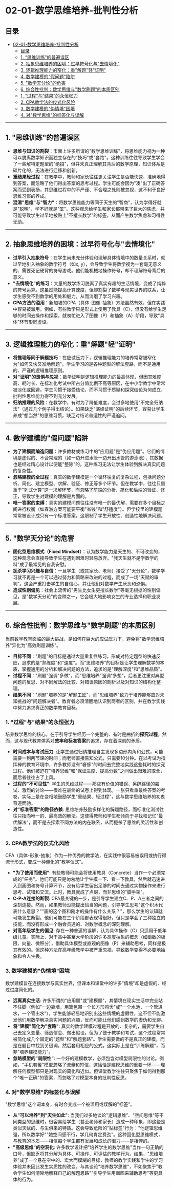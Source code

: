 # 02-01-数学思维培养-批判性分析

## 目录

- [02-01-数学思维培养-批判性分析](#02-01-数学思维培养-批判性分析)
  - [目录](#目录)
  - [1. “思维训练”的普遍误区](#1-思维训练的普遍误区)
  - [2. 抽象思维培养的困境：过早符号化与"去情境化"](#2-抽象思维培养的困境过早符号化与去情境化)
  - [3. 逻辑推理能力的窄化：重"解题"轻"证明"](#3-逻辑推理能力的窄化重解题轻证明)
  - [4. 数学建模的"假问题"陷阱](#4-数学建模的假问题陷阱)
  - [5. "数学天分论"的危害](#5-数学天分论的危害)
  - [6. 综合性批判：数学思维与"数学刷题"的本质区别](#6-综合性批判数学思维与数学刷题的本质区别)
  - [1. “过程”与“结果”的永恒张力](#1-过程与结果的永恒张力)
  - [2. CPA教学法的仪式化风险](#2-cpa教学法的仪式化风险)
  - [3. 数学建模的"伪情境"困境](#3-数学建模的伪情境困境)
  - [4. 对"数学思维"的标签化与误解](#4-对数学思维的标签化与误解)

---

## 1. "思维训练"的普遍误区

- **思维与知识的割裂**：市面上许多所谓的"数学思维训练"，将思维能力视为一种可以脱离数学知识而独立存在的"技巧"或"套路"。这种训练往往导致学生学会了一些解特定题型的"绝招"，但并未真正理解其背后的数学原理，知识体系是碎片化的，无法进行迁移和创新。
- **重结果轻过程**：在教学中，教师和家长往往更关注学生是否能快速、准确地得到答案，而忽略了他们得出答案的思考过程。学生可能会因为"凑"出了正确答案而受到表扬，其思维过程中的不严谨、不合理之处则被忽视，这不利于良好思维习惯的养成。
- **混淆"思维"与"智力"**：将数学思维能力等同于天生的"智商"，认为学得好就是"聪明"，学不好就是"笨"。这种观念给学生和家长都带来了巨大的焦虑，并可能导致学生过早地被贴上"不擅长数学"的标签，从而产生数学焦虑和习得性无助。

---

## 2. 抽象思维培养的困境：过早符号化与"去情境化"

- **过早引入抽象符号**：在学生尚未充分体验和理解具体情境中的数量关系时，就过早地引入抽象的数学符号（如x, y），会导致学生将数学视为一套毫无意义的、需要死记硬背的符号游戏。他们能机械地操作符号，却不理解符号背后的意义。
- **"去情境化"的练习**：大量的数学练习脱离了真实有趣的生活情境，变成了纯粹的符号运算。这虽然能提高计算速度，但却割裂了数学与现实世界的联系，让学生感受不到数学的用处和魅力，从而消磨了学习兴趣。
- **CPA方法的滥用**：新加坡的CPA（具体-图像-抽象）方法虽然有效，但在实践中容易被滥用。例如，有些教学只是形式上使用了教具（C），但没有给学生足够的时间去操作和探索，就匆忙进入了图像（P）和抽象（A）阶段，导致"具体"环节形同虚设。

---

## 3. 逻辑推理能力的窄化：重"解题"轻"证明"

- **将推理等同于解题技巧**：在应试压力下，逻辑推理能力的培养常常被窄化为"如何又快又准地解题"。学生学习的是各种题型的解法套路，而不是通用的、严谨的逻辑推理原则。
- **对"证明"的畏惧与忽视**：数学证明是逻辑推理能力的最高体现，但因其难度高、耗时长、在标准化考试中所占分值比例不高等原因，在中小学教学中常常被淡化或回避。学生习惯于接受结论，而不习惯于质疑和探究结论为何成立，批判性思维能力得不到充分发展。
- **归纳推理的风险**：在教学中，有时为了降低难度，会过多地使用"不完全归纳法"（通过几个例子得出结论）。如果缺乏"演绎证明"的后续环节，容易让学生养成"想当然"的思维习惯，缺乏对结论普适性的严谨追问。

---

## 4. 数学建模的"假问题"陷阱

- **为了建模而编造问题**：许多教材或练习中的"应用题"是"伪应用题"。它们的情境是虚假的、不合常理的（如一边开进水管一边开出水管的游泳池），其数据也是经过精心设计以便能"整除"的。这种练习无法让学生体验到解决真实问题的复杂性。
- **忽略建模的全过程**：真实的数学建模是一个循环往复的复杂过程，包括问题分析、简化、建立模型、求解、验证、修正等多个环节。但在教学中，往往只侧重于"列式计算"这一求解环节，而忽略了前端的分析、简化和后端的验证、修正，导致学生对建模的理解是片面的。
- **唯一答案的束缚**：真实的建模问题往往没有唯一的最优解，需要在多个目标之间进行权衡（如春游方案可能要平衡"省钱"和"舒适度"）。但学校里的建模题常常被设计成只有一个标准答案，这限制了学生开放性、创造性地解决问题。

---

## 5. "数学天分论"的危害

- **固化型思维模式（Fixed Mindset）**：认为数学能力是天生的、不可改变的，这种观念会直接导致学生在遇到困难时轻易放弃。"我天生就不是学数学的料"成了最常见的自我安慰。
- **扼杀学习兴趣与自信**：一旦学生（或其家长、老师）接受了"天分论"，数学学习就不再是一个可以通过努力和策略来改进的过程，而成了一场"天赋的审判"。这会严重打击学生的自信心，并让他们对数学产生厌恶和恐惧。
- **造成性别偏见**：社会上流传的"男生比女生更擅长数学"等毫无根据的性别偏见，是"数学天分论"的变种之一，它会极大地影响女生的专业选择和职业发展。

---

## 6. 综合性批判：数学思维与"数学刷题"的本质区别

当前数学教育面临的最大挑战，是如何在巨大的应试压力下，避免将"数学思维培养"异化为"高效刷题训练"。

- **目标不同**："刷题"的目标是通过大量重复性练习，形成对特定题型的快速反应，追求的是"熟练度"和"速度"。而"思维培养"的目标是让学生理解数学的本质，掌握通用的分析和解决问题的方法，追求的是"理解深度"和"思维品质"。
- **过程不同**："刷题"强调"多做"，而"思维培养"强调"多想"。后者更注重对典型问题的反思、对不同解法的比较、对错误原因的剖析以及对知识的结构化整理。
- **结果不同**："刷题"培养的是"解题工匠"，而"思维培养"致力于培养能够应对未知挑战的"问题解决者"。教育者必须清醒地认识到两者的区别，并在教学实践中努力追求真正的数学教育目标。

### 1. "过程"与"结果"的永恒张力

培养数学思维的核心，在于引导学生经历一个完整的、有时是曲折的**探究过程**。然而，这与现代教育体系对**效率和标准答案**的追求，存在着深刻的矛盾。

- **时间成本与考试压力**: 让学生通过归纳推理自主发现多边形内角和公式，可能需要一到两节课的时间；而老师直接告知公式，只需要10分钟。在以考试为指挥棒的教育环境中，许多教师没有"奢侈"的时间去完整地实践这些耗时的探究过程。他们被迫在"培养思维"和"保证进度、提高分数"之间做出艰难的取舍，而后者往往占了上风。
- **过程的"不可见性"**: 学生的思维过程——那些有价值的错误、另辟蹊径的尝试、激烈的讨论——很难在最终的试卷上得到体现。一张只看重最终答案的考卷，实际上是在变相地鼓励学生"重结果、轻过程"，这与数学思维培养的初衷背道而驰。
- **对"标准答案"的路径依赖**: 思维培养鼓励多样化的解题路径，而标准化测试往往只指向唯一的、最高效的解法。这使得教师和学生都倾向于寻找和记忆"最优解法"，而不是去探索不同方法的内在联系，从而扼杀了思维的灵活性和创造性。

### 2. CPA教学法的仪式化风险

CPA（具体-形象-抽象）作为一种优秀的教学法，在实践中很容易被误用或执行得流于形式，变成一种僵化的"教学仪式"。

- **"为了使用而使用"**: 有些教师可能会将使用教具（Concrete）当作一个必须完成的"任务"。他们可能只是匆匆地让学生摸一下、看一下教具，然后就迅速进入到画图和符号计算环节，没有给学生留出足够的时间去通过实物操作来进行思考、试错和交流。此时，教具就成了点缀，而非思维的"脚手架"。
- **C-P-A连接的断裂**: CPA最关键的一步，是引导学生建立C、P、A三者之间的深刻连接。然而，如果教师没能提出恰当的问题，引导学生思考"这个积木代表什么意思？""画的这个图和刚才的操作有什么关系？"，那么学生的认知就可能发生断裂。他们可能在三个阶段都表现得很好，但只是学会了三种独立的技能，而没有形成一个融会贯通的、对数学概念的深刻理解。
- **对高年级学生的偏见**: 存在一种普遍的误解，认为具体操作（C）只适用于低年级儿童。实际上，对于高中甚至大学阶段的许多高度抽象的概念（如函数的极限、向量、微积分），借助具体模型或直观的图像（P）来辅助思考，同样是极其有效的。但这种方法在高年级教学中被严重忽视，导致数学变得不必要地抽象和令人生畏。

### 3. 数学建模的"伪情境"困境

数学建模旨在连接数学与真实世界，但课本和课堂中的许多"情境"却是虚假的、经过过度简化的。

- **远离真实生活**: 许多所谓的"应用题"或"建模题"，其情境在现实生活中完全站不住脚（例如"一边靠墙，用篱笆围一个长方形鸡舍"或"一个水池，一个管进水，一个管出水"）。学生能够轻易地识别出这些情境的虚假性，这不但不能激发他们用数学解决真实问题的兴趣，反而可能让他们感到数学的虚伪和无聊。
- **将"建模"简化为"套路"**: 真实的数学建模过程是开放的、复杂的，需要学生自己去定义变量、筛选信息、做出假设。但为了便于教学和考试，这个过程常常被简化成几个固定的"题型"和"解题套路"。学生需要做的不是真正的建模，而是在题目中找到关键词，然后套用相应的公式。这实际上是在"训练解题"，而非"培养建模能力"。
- **忽略模型的"局限性"**: 一个好的建模教学，必须包含对模型局限性的讨论。例如，"手机套餐"模型忽略了流量和短信，这恰恰是建模思维的重要一环——理解任何模型都只是对现实的简化和近似。但课堂教学往往只聚焦于如何得到那个"唯一正确"的答案，而忽略了对模型本身的批判性反思。

### 4. 对"数学思维"的标签化与误解

"数学思维"这个词本身，有时会变成一个被滥用或误解的"标签"。

- **从"可以培养"到"天生如此"**: 当我们过多地谈论"逻辑思维"、"空间思维"等不同类型的思维时，很容易给学生（甚至老师和家长）造成一种印象，即这些是类似天赋的、与生俱来的特质。这会导致危险的"贴标签"行为："他逻辑思维强，所以数学好""她空间感不行，学几何肯定费劲"。这种固化型思维模式，与教育的本质——相信每个学生都有发展和成长的潜力——是相悖的。
- **"高级思维"的空洞化**: 许多教学设计把"培养学生的数学思维"当作一句正确的口号，但缺乏将其分解为具体、可操作、可评估的教学行为。结果，"思维培养"成了一个悬在空中的、宏大而模糊的目标，教师的教学实践和学生的学习体验并未因此发生实质性的改变。与其谈论"培养数学思维"，不如聚焦于"教会学生如何清晰地解释自己的解题思路""引导学生用画图来辅助思考"等更具体的行为。
